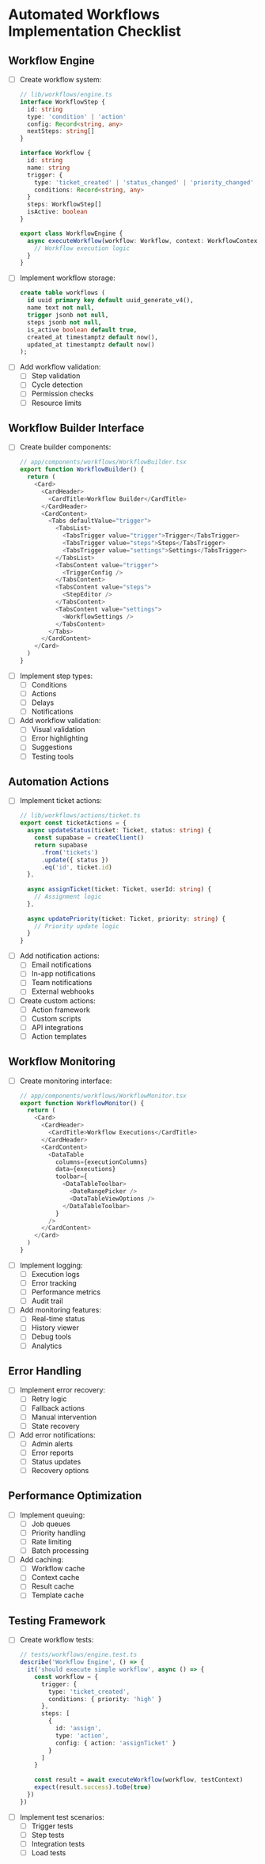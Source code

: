 # Automated Workflows Implementation Checklist

## Workflow Engine
- [ ] Create workflow system:
  ```typescript
  // lib/workflows/engine.ts
  interface WorkflowStep {
    id: string
    type: 'condition' | 'action'
    config: Record<string, any>
    nextSteps: string[]
  }

  interface Workflow {
    id: string
    name: string
    trigger: {
      type: 'ticket_created' | 'status_changed' | 'priority_changed' | 'assigned'
      conditions: Record<string, any>
    }
    steps: WorkflowStep[]
    isActive: boolean
  }

  export class WorkflowEngine {
    async executeWorkflow(workflow: Workflow, context: WorkflowContext) {
      // Workflow execution logic
    }
  }
  ```
- [ ] Implement workflow storage:
  ```sql
  create table workflows (
    id uuid primary key default uuid_generate_v4(),
    name text not null,
    trigger jsonb not null,
    steps jsonb not null,
    is_active boolean default true,
    created_at timestamptz default now(),
    updated_at timestamptz default now()
  );
  ```
- [ ] Add workflow validation:
  - [ ] Step validation
  - [ ] Cycle detection
  - [ ] Permission checks
  - [ ] Resource limits

## Workflow Builder Interface
- [ ] Create builder components:
  ```typescript
  // app/components/workflows/WorkflowBuilder.tsx
  export function WorkflowBuilder() {
    return (
      <Card>
        <CardHeader>
          <CardTitle>Workflow Builder</CardTitle>
        </CardHeader>
        <CardContent>
          <Tabs defaultValue="trigger">
            <TabsList>
              <TabsTrigger value="trigger">Trigger</TabsTrigger>
              <TabsTrigger value="steps">Steps</TabsTrigger>
              <TabsTrigger value="settings">Settings</TabsTrigger>
            </TabsList>
            <TabsContent value="trigger">
              <TriggerConfig />
            </TabsContent>
            <TabsContent value="steps">
              <StepEditor />
            </TabsContent>
            <TabsContent value="settings">
              <WorkflowSettings />
            </TabsContent>
          </Tabs>
        </CardContent>
      </Card>
    )
  }
  ```
- [ ] Implement step types:
  - [ ] Conditions
  - [ ] Actions
  - [ ] Delays
  - [ ] Notifications
- [ ] Add workflow validation:
  - [ ] Visual validation
  - [ ] Error highlighting
  - [ ] Suggestions
  - [ ] Testing tools

## Automation Actions
- [ ] Implement ticket actions:
  ```typescript
  // lib/workflows/actions/ticket.ts
  export const ticketActions = {
    async updateStatus(ticket: Ticket, status: string) {
      const supabase = createClient()
      return supabase
        .from('tickets')
        .update({ status })
        .eq('id', ticket.id)
    },
    
    async assignTicket(ticket: Ticket, userId: string) {
      // Assignment logic
    },
    
    async updatePriority(ticket: Ticket, priority: string) {
      // Priority update logic
    }
  }
  ```
- [ ] Add notification actions:
  - [ ] Email notifications
  - [ ] In-app notifications
  - [ ] Team notifications
  - [ ] External webhooks
- [ ] Create custom actions:
  - [ ] Action framework
  - [ ] Custom scripts
  - [ ] API integrations
  - [ ] Action templates

## Workflow Monitoring
- [ ] Create monitoring interface:
  ```typescript
  // app/components/workflows/WorkflowMonitor.tsx
  export function WorkflowMonitor() {
    return (
      <Card>
        <CardHeader>
          <CardTitle>Workflow Executions</CardTitle>
        </CardHeader>
        <CardContent>
          <DataTable
            columns={executionColumns}
            data={executions}
            toolbar={
              <DataTableToolbar>
                <DateRangePicker />
                <DataTableViewOptions />
              </DataTableToolbar>
            }
          />
        </CardContent>
      </Card>
    )
  }
  ```
- [ ] Implement logging:
  - [ ] Execution logs
  - [ ] Error tracking
  - [ ] Performance metrics
  - [ ] Audit trail
- [ ] Add monitoring features:
  - [ ] Real-time status
  - [ ] History viewer
  - [ ] Debug tools
  - [ ] Analytics

## Error Handling
- [ ] Implement error recovery:
  - [ ] Retry logic
  - [ ] Fallback actions
  - [ ] Manual intervention
  - [ ] State recovery
- [ ] Add error notifications:
  - [ ] Admin alerts
  - [ ] Error reports
  - [ ] Status updates
  - [ ] Recovery options

## Performance Optimization
- [ ] Implement queuing:
  - [ ] Job queues
  - [ ] Priority handling
  - [ ] Rate limiting
  - [ ] Batch processing
- [ ] Add caching:
  - [ ] Workflow cache
  - [ ] Context cache
  - [ ] Result cache
  - [ ] Template cache

## Testing Framework
- [ ] Create workflow tests:
  ```typescript
  // tests/workflows/engine.test.ts
  describe('Workflow Engine', () => {
    it('should execute simple workflow', async () => {
      const workflow = {
        trigger: {
          type: 'ticket_created',
          conditions: { priority: 'high' }
        },
        steps: [
          {
            id: 'assign',
            type: 'action',
            config: { action: 'assignTicket' }
          }
        ]
      }
      
      const result = await executeWorkflow(workflow, testContext)
      expect(result.success).toBe(true)
    })
  })
  ```
- [ ] Implement test scenarios:
  - [ ] Trigger tests
  - [ ] Step tests
  - [ ] Integration tests
  - [ ] Load tests 